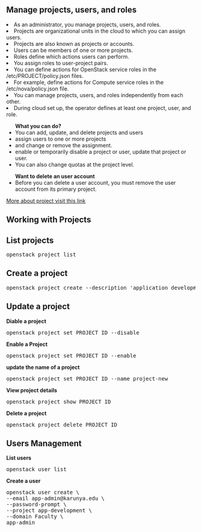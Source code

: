 Manage projects, users, and roles
--------------------------------------
<li>As an administrator, you manage projects, users, and roles. </li>
<li>Projects are organizational units in the cloud to which you can assign users.</li>
<li>Projects are also known as projects or accounts. 
<li>Users can be members of one or more projects.</li>
<li>Roles define which actions users can perform.</li>
<li>You assign roles to user-project pairs.</li>

<li>You can define actions for OpenStack service roles in the /etc/PROJECT/policy.json files.</li>
<li>For example, define actions for Compute service roles in the /etc/nova/policy.json file.</li>

<li>You can manage projects, users, and roles independently from each other.</li>

<li>During cloud set up, the operator defines at least one project, user, and role.</li>
<ul>
<b>What you can do?</b>
<li>You can add, update, and delete projects and users</li> 
<li>assign users to one or more projects</li>
<li>and change or remove the assignment.</li>
<li>enable or temporarily disable a project or user, update that project or user.</li>
<li>You can also change quotas at the project level.</li>
</ul>
<ul>
<b>Want to delete an user account</b>
  <li>Before you can delete a user account, you must remove the user account from its primary project.</li>
</uL>
<a href="https://docs.openstack.org/keystone/pike/admin/cli-manage-projects-users-and-roles.html">More about project visit this link</a>

Working with Projects
--------------------------
List projects
-------------
<pre>
openstack project list
</pre>
Create a project
-------------------
<pre>
openstack project create --description 'application development' --domain Faculty app-development
</pre>
Update a project
----------------
<b>Diable a project</b>
<pre>
openstack project set PROJECT_ID --disable
</pre>
<b>Enable a Project</b>
<pre>
openstack project set PROJECT_ID --enable
</pre>
<b>update the name of a project</b>
<pre>
openstack project set PROJECT_ID --name project-new
</pre>
<b>View project details</b>
<pre>
openstack project show PROJECT_ID
</pre>
<b>Delete a project</b>
<pre>
openstack project delete PROJECT_ID
</pre>
Users Management
-------------------------
<b>List users</b>
<pre>
openstack user list
</pre>

<b>Create a user</b>
<pre>
openstack user create \
--email app-admin@karunya.edu \
--password-prompt \
--project app-development \
--domain Faculty \
app-admin
</pre>

